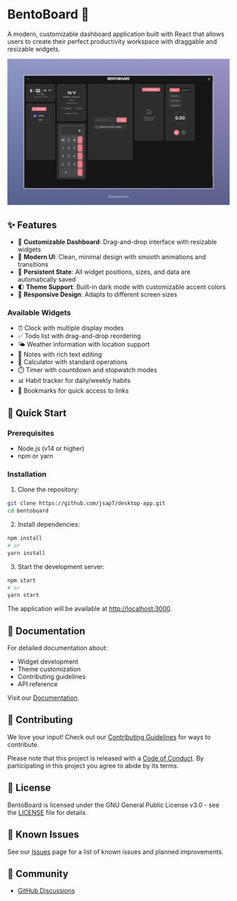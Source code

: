 # BentoBoard 🍱

A modern, customizable dashboard application built with React that allows users to create their perfect productivity workspace with draggable and resizable widgets.

![BentoBoard Screenshot](BentoBoard.jpeg)

## ✨ Features

- 🎯 **Customizable Dashboard**: Drag-and-drop interface with resizable widgets
- 🎨 **Modern UI**: Clean, minimal design with smooth animations and transitions
- 💾 **Persistent State**: All widget positions, sizes, and data are automatically saved
- 🌓 **Theme Support**: Built-in dark mode with customizable accent colors
- 📱 **Responsive Design**: Adapts to different screen sizes

### Available Widgets
- ⏰ Clock with multiple display modes
- ✅ Todo list with drag-and-drop reordering
- 🌤️ Weather information with location support
- 📝 Notes with rich text editing
- 🔢 Calculator with standard operations
- ⏱️ Timer with countdown and stopwatch modes
- 📊 Habit tracker for daily/weekly habits
- 🔖 Bookmarks for quick access to links

## 🚀 Quick Start

### Prerequisites

- Node.js (v14 or higher)
- npm or yarn

### Installation

1. Clone the repository:
```bash
git clone https://github.com/jsap7/desktop-app.git
cd bentoboard
```

2. Install dependencies:
```bash
npm install
# or
yarn install
```

3. Start the development server:
```bash
npm start
# or
yarn start
```

The application will be available at [http://localhost:3000](http://localhost:3000).

## 📖 Documentation

For detailed documentation about:
- Widget development
- Theme customization
- Contributing guidelines
- API reference

Visit our [Documentation](docs/README.md).

## 🤝 Contributing

We love your input! Check out our [Contributing Guidelines](CONTRIBUTING.md) for ways to contribute.

Please note that this project is released with a [Code of Conduct](CODE_OF_CONDUCT.md). By participating in this project you agree to abide by its terms.

## 📜 License

BentoBoard is licensed under the GNU General Public License v3.0 - see the [LICENSE](LICENSE.md) file for details.

## 🐛 Known Issues

See our [Issues](https://github.com/jsap7/desktop-app/issues) page for a list of known issues and planned improvements.

## 💬 Community

- [GitHub Discussions](https://github.com/jsap7/desktop-app/discussions)


